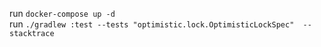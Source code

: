 run `docker-compose up -d`
<br>
run `./gradlew :test --tests "optimistic.lock.OptimisticLockSpec"  --stacktrace`
